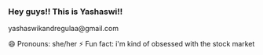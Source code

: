 ### Hey guys!! This is Yashaswi!!

<!--
**yashkandregulaa/yashkandregulaa** is a ✨ _special_ ✨ repository because its `README.md` (this file) appears on your GitHub profile.

Here are some ideas to get you started:

 🔭 I’m currently working on a Python project
 🌱 I’m currently learning Flutter
 👯 I’m looking to collaborate on Youtube
 💬 Ask me about any tech related stuff
 📫 How to reach me: email id --> yashaswikandregulaa@gmail.com
 😄 Pronouns: she/her
 ⚡ Fun fact: i'm kind of obsessed with the stock market

